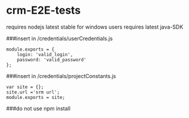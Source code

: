 # crm-E2E-tests
requires nodejs latest stable
for windows users requires latest java-SDK

###insert in /credentials/userCredentials.js
```
module.exports = {
    login: 'valid_login',
    password: 'valid_password'
};
```

###insert in /credentials/projectConstants.js
```
var site = {};
site.url ='srm url';
module.exports = site;
```

###do not use npm install 

